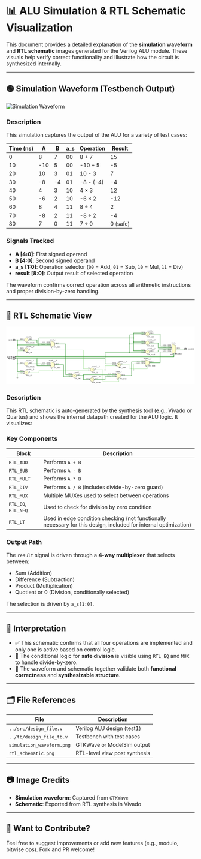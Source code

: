 # 📊 ALU Simulation & RTL Schematic Visualization

This document provides a detailed explanation of the **simulation waveform** and **RTL schematic** images generated for the Verilog ALU module. These visuals help verify correct functionality and illustrate how the circuit is synthesized internally.

---

## 🟢 Simulation Waveform (Testbench Output)

![Simulation Waveform](../path/to/simulation_waveform.png)

### Description

This simulation captures the output of the ALU for a variety of test cases:

| Time (ns) | A    | B    | a_s | Operation   | Result |
|-----------|------|------|-----|-------------|--------|
| 0         | 8    | 7    | 00  | 8 + 7       | 15     |
| 10        | -10  | 5    | 00  | -10 + 5     | -5     |
| 20        | 10   | 3    | 01  | 10 - 3      | 7      |
| 30        | -8   | -4   | 01  | -8 - (-4)   | -4     |
| 40        | 4    | 3    | 10  | 4 × 3       | 12     |
| 50        | -6   | 2    | 10  | -6 × 2      | -12    |
| 60        | 8    | 4    | 11  | 8 ÷ 4       | 2      |
| 70        | -8   | 2    | 11  | -8 ÷ 2      | -4     |
| 80        | 7    | 0    | 11  | 7 ÷ 0       | 0 (safe) |

### Signals Tracked

- **A [4:0]**: First signed operand
- **B [4:0]**: Second signed operand
- **a_s [1:0]**: Operation selector (`00` = Add, `01` = Sub, `10` = Mul, `11` = Div)
- **result [8:0]**: Output result of selected operation

The waveform confirms correct operation across all arithmetic instructions and proper division-by-zero handling.

---

## 🔩 RTL Schematic View

![RTL Schematic](Results/schematic.png)

### Description

This RTL schematic is auto-generated by the synthesis tool (e.g., Vivado or Quartus) and shows the internal datapath created for the ALU logic. It visualizes:

### Key Components

| Block         | Description |
|---------------|-------------|
| `RTL_ADD`     | Performs `A + B` |
| `RTL_SUB`     | Performs `A - B` |
| `RTL_MULT`    | Performs `A * B` |
| `RTL_DIV`     | Performs `A / B` (includes divide-by-zero guard) |
| `RTL_MUX`     | Multiple MUXes used to select between operations |
| `RTL_EQ`, `RTL_NEQ` | Used to check for division by zero condition |
| `RTL_LT`      | Used in edge condition checking (not functionally necessary for this design, included for internal optimization) |

### Output Path

The `result` signal is driven through a **4-way multiplexer** that selects between:
- Sum (Addition)
- Difference (Subtraction)
- Product (Multiplication)
- Quotient or 0 (Division, conditionally selected)

The selection is driven by `a_s[1:0]`.

---

## 🧠 Interpretation

- ✅ This schematic confirms that all four operations are implemented and only one is active based on control logic.
- 🔀 The conditional logic for **safe division** is visible using `RTL_EQ` and `MUX` to handle divide-by-zero.
- 🧩 The waveform and schematic together validate both **functional correctness** and **synthesizable structure**.

---

## 🗂️ File References

| File                        | Description                    |
|-----------------------------|--------------------------------|
| `../src/design_file.v`      | Verilog ALU design (test1)     |
| `../tb/design_file_tb.v`    | Testbench with test cases      |
| `simulation_waveform.png`   | GTKWave or ModelSim output     |
| `rtl_schematic.png`         | RTL-level view post synthesis  |

---

## 📷 Image Credits

- **Simulation waveform**: Captured from `GTKWave`
- **Schematic**: Exported from RTL synthesis in Vivado

---

## 💬 Want to Contribute?

Feel free to suggest improvements or add new features (e.g., modulo, bitwise ops). Fork and PR welcome!
